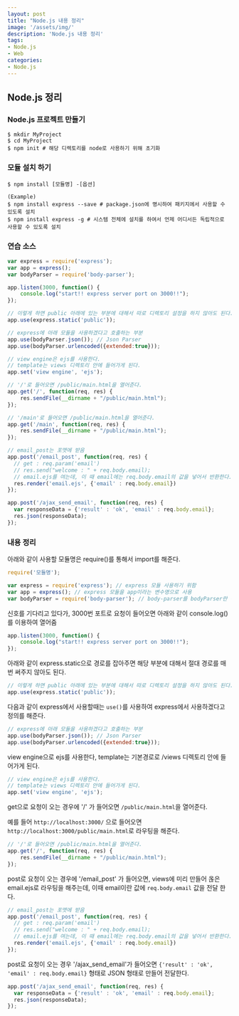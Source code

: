 ```yaml
---
layout: post
title: "Node.js 내용 정리"
image: '/assets/img/'
description: 'Node.js 내용 정리'
tags:
- Node.js
- Web
categories:
- Node.js
---
```


## Node.js 정리

### Node.js 프로젝트 만들기
```
$ mkdir MyProject
$ cd MyProject
$ npm init # 해당 디렉토리를 node로 사용하기 위해 초기화
```

### 모듈 설치 하기

```
$ npm install [모듈명] -[옵션]

(Example)
$ npm install express --save # package.json에 명시하여 패키지에서 사용할 수 있도록 설치
$ npm install express -g # 시스템 전체에 설치를 하여서 언제 어디서든 독립적으로 사용할 수 있도록 설치
```

### 연습 소스

```javascript
var express = require('express');
var app = express();
var bodyParser = require('body-parser');

app.listen(3000, function() {
    console.log("start!! express server port on 3000!!");
});

// 이렇게 하면 public 아래에 있는 부분에 대해서 따로 디렉토리 설정을 하지 않아도 된다.
app.use(express.static('public'));

// express에 아래 모듈을 사용하겠다고 호출하는 부분
app.use(bodyParser.json()); // Json Parser
app.use(bodyParser.urlencoded({extended:true}));

// view engine은 ejs를 사용한다.
// template는 views 디렉토리 안에 들어가게 된다.
app.set('view engine', 'ejs');

// '/'로 들어오면 /public/main.html을 열어준다.
app.get('/', function(req, res) {
    res.sendFile(__dirname + "/public/main.html");
});

// '/main'로 들어오면 /public/main.html을 열어준다.
app.get('/main', function(req, res) {
    res.sendFile(__dirname + "/public/main.html");
});

// email_post는 포맷에 받음
app.post('/email_post', function(req, res) {
  // get : req.param('email')
  // res.send("welcome : " + req.body.email);
  // email.ejs를 여는데, 이 때 email에는 req.body.email의 값을 넣어서 반환한다.
  res.render('email.ejs', {'email' : req.body.email})
});

app.post('/ajax_send_email', function(req, res) {
  var responseData = {'result' : 'ok', 'email' : req.body.email};
  res.json(responseData);
});

```

### 내용 정리

아래와 같이 사용할 모듈명은 require()를 통해서 import를 해준다.
```javascript
require('모듈명');
```

```javascript
var express = require('express'); // express 모듈 사용하기 위함
var app = express(); // express 모듈을 app이라는 변수명으로 사용
var bodyParser = require('body-parser'); // body-parser를 bodyParser란 변수로 사용
```

신호를 기다리고 있다가, 3000번 포트로 요청이 들어오면 아래와 같이 console.log()를 이용하여 열어줌

```javascript
app.listen(3000, function() {
    console.log("start!! express server port on 3000!!");
});
```

아래와 같이 express.static으로 경로를 잡아주면 해당 부분에 대해서 절대 경로를 매번 써주지 않아도 된다.

```javascript
// 이렇게 하면 public 아래에 있는 부분에 대해서 따로 디렉토리 설정을 하지 않아도 된다.
app.use(express.static('public'));
```

다음과 같이 express에서 사용할때는 `use()`를 사용하여 express에서 사용하겠다고 정의를 해준다.

```javascript
// express에 아래 모듈을 사용하겠다고 호출하는 부분
app.use(bodyParser.json()); // Json Parser
app.use(bodyParser.urlencoded({extended:true}));
```

view engine으로 ejs를 사용한다, template는 기본경로로 /views 디렉토리 안에 들어가게 된다.

```javascript
// view engine은 ejs를 사용한다.
// template는 views 디렉토리 안에 들어가게 된다.
app.set('view engine', 'ejs');
```

get으로 요청이 오는 경우에 '/' 가 들어오면 `/public/main.html`을 열어준다.

예를 들어
`http://localhost:3000/` 으로 들어오면 `http://localhost:3000/public/main.html`로 라우팅을 해준다.

```javascript
// '/'로 들어오면 /public/main.html을 열어준다.
app.get('/', function(req, res) {
    res.sendFile(__dirname + "/public/main.html");
});
```

post로 요청이 오는 경우에 '/email_post' 가 들어오면, views에 미리 만들어 옪은 email.ejs로 라우팅을 해주는데, 이때 email이란 값에 `req.body.email` 값을 전달 한다.

```javascript
// email_post는 포맷에 받음
app.post('/email_post', function(req, res) {
  // get : req.param('email')
  // res.send("welcome : " + req.body.email);
  // email.ejs를 여는데, 이 때 email에는 req.body.email의 값을 넣어서 반환한다.
  res.render('email.ejs', {'email' : req.body.email})
});
```

post로 요청이 오는 경우 '/ajax_send_email'가 들어오면 `{'result' : 'ok', 'email' : req.body.email}` 형태로 JSON 형태로 만들어 전달한다.

```javascript
app.post('/ajax_send_email', function(req, res) {
  var responseData = {'result' : 'ok', 'email' : req.body.email};
  res.json(responseData);
});
```
